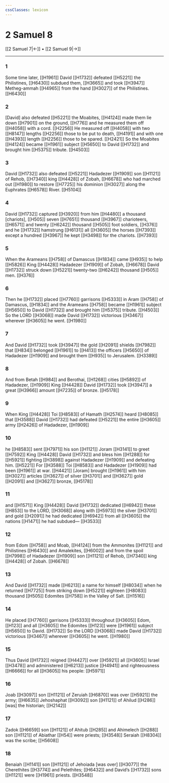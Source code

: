 ```yaml
---
cssClasses: lexicon
---
```


# 2 Samuel 8

[[2 Samuel 7|←]] • [[2 Samuel 9|→]]

---

### 1
Some time later, [[H1961]] David [[H1732]] defeated [[H5221]] the Philistines, [[H6430]] subdued them, [[H3665]] and took [[H3947]] Metheg-ammah [[H4965]] from the hand [[H3027]] of the Philistines. [[H6430]]

### 2
[David] also defeated [[H5221]] the Moabites, [[H4124]] made them lie down [[H7901]] on the ground, [[H776]] and he measured them off [[H4058]] with a cord. [[H2256]] He measured off [[H4058]] with two [[H8147]] lengths [[H2256]] those to be put to death, [[H4191]] and with one [[H4393]] length [[H2256]] those to be spared. [[H2421]] So the Moabites [[H4124]] became [[H1961]] subject [[H5650]] to David [[H1732]] and brought him [[H5375]] tribute. [[H4503]]

### 3
David [[H1732]] also defeated [[H5221]] Hadadezer [[H1909]] son [[H1121]] of Rehob, [[H7340]] king [[H4428]] of Zobah, [[H6678]] who had marched out [[H1980]] to restore [[H7725]] his dominion [[H3027]] along the Euphrates [[H6578]] River. [[H5104]]

### 4
David [[H1732]] captured [[H3920]] from him [[H4480]] a thousand [chariots], [[H505]] seven [[H7651]] thousand [[H3967]] charioteers, [[H6571]] and twenty [[H6242]] thousand [[H505]] foot soldiers, [[H376]] and he [[H1732]] hamstrung [[H6131]] all [[H3605]] the horses [[H7393]] except a hundred [[H3967]] he kept [[H3498]] for the chariots. [[H7393]]

### 5
When the Arameans [[H758]] of Damascus [[H1834]] came [[H935]] to help [[H5826]] King [[H4428]] Hadadezer [[H1909]] of Zobah, [[H6678]] David [[H1732]] struck down [[H5221]] twenty-two [[H6242]] thousand [[H505]] men. [[H376]]

### 6
Then he [[H1732]] placed [[H7760]] garrisons [[H5333]] in Aram [[H758]] of Damascus, [[H1834]] and the Arameans [[H758]] became [[H1961]] subject [[H5650]] to David [[H1732]] and brought him [[H5375]] tribute. [[H4503]] So the LORD [[H3068]] made David [[H1732]] victorious [[H3467]] wherever [[H3605]] he went. [[H1980]]

### 7
And David [[H1732]] took [[H3947]] the gold [[H2091]] shields [[H7982]] that [[H834]] belonged [[H1961]] to [[H413]] the officers [[H5650]] of Hadadezer [[H1909]] and brought them [[H935]] to Jerusalem. [[H3389]]

### 8
And from Betah [[H984]] and Berothai, [[H1268]] cities [[H5892]] of Hadadezer, [[H1909]] King [[H4428]] David [[H1732]] took [[H3947]] a great [[H3966]] amount [[H7235]] of bronze. [[H5178]]

### 9
When King [[H4428]] Toi [[H8583]] of Hamath [[H2574]] heard [[H8085]] that [[H3588]] David [[H1732]] had defeated [[H5221]] the entire [[H3605]] army [[H2426]] of Hadadezer, [[H1909]]

### 10
he [[H8583]] sent [[H7971]] his son [[H1121]] Joram [[H3141]] to greet [[H7592]] King [[H4428]] David [[H1732]] and bless him [[H1288]] for [[H5921]] fighting [[H3898]] against Hadadezer [[H1909]] and defeating him. [[H5221]] For [[H3588]] Toi [[H8583]] and Hadadezer [[H1909]] had been [[H1961]] at war. [[H4421]] [Joram] brought [[H1961]] with him [[H3027]] articles [[H3627]] of silver [[H3701]] and [[H3627]] gold [[H2091]] and [[H3627]] bronze, [[H5178]]

### 11
and [[H1571]] King [[H4428]] David [[H1732]] dedicated [[H6942]] these [[H853]] to the LORD, [[H3068]] along with [[H5973]] the silver [[H3701]] and gold [[H2091]] he had dedicated [[H6942]] from all [[H3605]] the nations [[H1471]] he had subdued— [[H3533]]

### 12
from Edom [[H758]] and Moab, [[H4124]] from the Ammonites [[H1121]] and Philistines [[H6430]] and Amalekites, [[H6002]] and from the spoil [[H7998]] of Hadadezer [[H1909]] son [[H1121]] of Rehob, [[H7340]] king [[H4428]] of Zobah. [[H6678]]

### 13
And David [[H1732]] made [[H6213]] a name for himself [[H8034]] when he returned [[H7725]] from striking down [[H5221]] eighteen [[H8083]] thousand [[H505]] Edomites [[H758]] in the Valley of Salt. [[H1516]]

### 14
He placed [[H7760]] garrisons [[H5333]] throughout [[H3605]] Edom, [[H123]] and all [[H3605]] the Edomites [[H123]] were [[H1961]] subject [[H5650]] to David. [[H1732]] So the LORD [[H3068]] made David [[H1732]] victorious [[H3467]] wherever [[H3605]] he went. [[H1980]]

### 15
Thus David [[H1732]] reigned [[H4427]] over [[H5921]] all [[H3605]] Israel [[H3478]] and administered [[H6213]] justice [[H4941]] and righteousness [[H6666]] for all [[H3605]] his people: [[H5971]]

### 16
Joab [[H3097]] son [[H1121]] of Zeruiah [[H6870]] was over [[H5921]] the army; [[H6635]] Jehoshaphat [[H3092]] son [[H1121]] of Ahilud [[H286]] [was] the historian; [[H2142]]

### 17
Zadok [[H6659]] son [[H1121]] of Ahitub [[H285]] and Ahimelech [[H288]] son [[H1121]] of Abiathar [[H54]] were priests; [[H3548]] Seraiah [[H8304]] was the scribe; [[H5608]]

### 18
Benaiah [[H1141]] son [[H1121]] of Jehoiada [was over] [[H3077]] the Cherethites [[H3774]] and Pelethites; [[H6432]] and David’s [[H1732]] sons [[H1121]] were [[H1961]] priests. [[H3548]]

